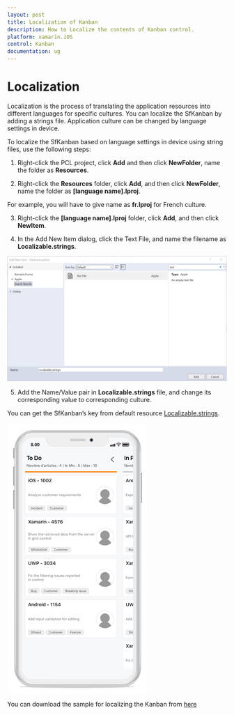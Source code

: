 ```yaml
---
layout: post
title: Localization of Kanban
description: How to Localize the contents of Kanban control.
platform: xamarin.iOS
control: Kanban
documentation: ug
---
```


# Localization

Localization is the process of translating the application resources into different languages for specific cultures. You can localize the SfKanban by adding a strings file. Application culture can be changed by language settings in device.

To localize the SfKanban based on language settings in device using string files, use the following steps:

1. Right-click the PCL project, click **Add** and then click **NewFolder**, name the folder as **Resources**.

2. Right-click the **Resources** folder, click **Add**, and then click **NewFolder**, name the folder as **[language name].lproj**.

For example, you will have to give name as **fr.lproj** for French culture.

3. Right-click the **[language name].lproj** folder, click **Add**, and then click **NewItem**.

4. In the Add New Item dialog, click the Text File, and name the filename as **Localizable.strings**.

![](kanban_images/AddResource.png)

5. Add the Name/Value pair in **Localizable.strings** file, and change its corresponding value to corresponding culture.

You can get the SfKanban’s key from default resource [Localizable.strings](http://www.syncfusion.com/downloads/support/directtrac/general/ze/en.lproj-600843036).

![](kanban_images/IOSLoacalizedKanban.png)

You can download the sample for localizing the Kanban from [here](http://www.syncfusion.com/downloads/support/directtrac/general/ze/IOSKanbanLocalizes-1239841243)
